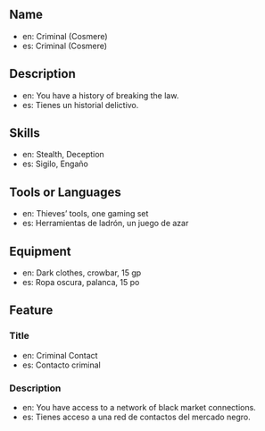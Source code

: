 ## Name
- en: Criminal (Cosmere)
- es: Criminal (Cosmere)

## Description
- en: You have a history of breaking the law.
- es: Tienes un historial delictivo.

## Skills
- en: Stealth, Deception
- es: Sigilo, Engaño

## Tools or Languages
- en: Thieves’ tools, one gaming set
- es: Herramientas de ladrón, un juego de azar

## Equipment
- en: Dark clothes, crowbar, 15 gp
- es: Ropa oscura, palanca, 15 po

## Feature
### Title
- en: Criminal Contact
- es: Contacto criminal

### Description
- en: You have access to a network of black market connections.
- es: Tienes acceso a una red de contactos del mercado negro.